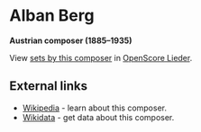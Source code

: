# Alban Berg

__Austrian composer (1885–1935)__

View [sets by this composer] in [OpenScore Lieder].

[sets by this composer]: https://musescore.com/openscore-lieder-corpus/sets?order=title&text=Berg,+Alban
[OpenScore Lieder]: https://musescore.com/openscore-lieder-corpus

## External links

- [Wikipedia](https://en.wikipedia.org/wiki/Alban_Berg) - learn about this composer.
- [Wikidata](https://www.wikidata.org/wiki/Q78475) - get data about this composer.